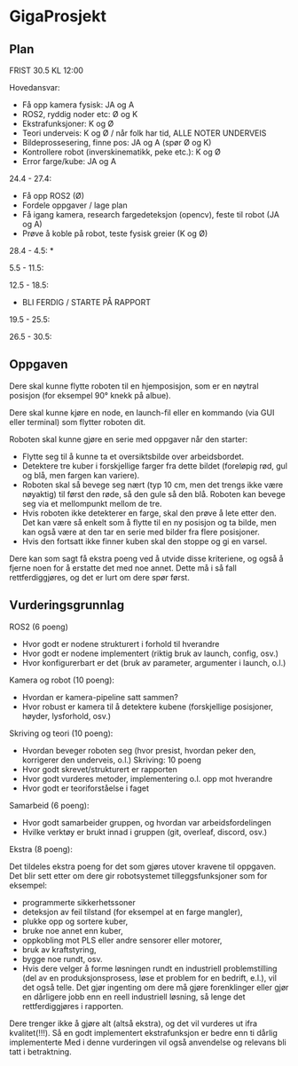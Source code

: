# GigaProsjekt

## Plan

FRIST 30.5 KL 12:00

Hovedansvar: 
* Få opp kamera fysisk: JA og A
* ROS2, ryddig noder etc: Ø og K
* Ekstrafunksjoner: K og Ø
* Teori underveis: K og Ø / når folk har tid, ALLE NOTER UNDERVEIS
* Bildeprossesering, finne pos: JA og A (spør Ø og K)
* Kontrollere robot (inverskinematikk, peke etc.): K og Ø
* Error farge/kube: JA og A


24.4 - 27.4: 
* Få opp ROS2 (Ø)
* Fordele oppgaver / lage plan
* Få igang kamera, research fargedeteksjon (opencv), feste til robot (JA og A)
* Prøve å koble på robot, teste fysisk greier (K og Ø)

28.4 - 4.5:
* 

5.5 - 11.5:

12.5 - 18.5:
* BLI FERDIG / STARTE PÅ RAPPORT

19.5 - 25.5:

26.5 - 30.5:





## Oppgaven
Dere skal kunne flytte roboten til en hjemposisjon, som er en nøytral posisjon (for eksempel 90° knekk på albue). 

Dere skal kunne kjøre en node, en launch-fil eller en kommando (via GUI eller terminal) som flytter roboten dit.

Roboten skal kunne gjøre en serie med oppgaver når den starter:
* Flytte seg til å kunne ta et oversiktsbilde over arbeidsbordet.
* Detektere tre kuber i forskjellige farger fra dette bildet (foreløpig rød, gul og blå, men fargen kan variere).
* Roboten skal så bevege seg nært (typ 10 cm, men det trengs ikke være nøyaktig) til først den røde, så den gule så den blå. Roboten kan bevege seg via et mellompunkt mellom de tre.
* Hvis roboten ikke detekterer en farge, skal den prøve å lete etter den. Det kan være så enkelt som å flytte til en ny posisjon og ta bilde, men kan også være at den tar en serie med bilder fra flere posisjoner.
* Hvis den fortsatt ikke finner kuben skal den stoppe og gi en varsel.

Dere kan som sagt få ekstra poeng ved å utvide disse kriteriene, og også å fjerne noen for å erstatte det med noe annet. Dette må i så fall rettferdiggjøres, og det er lurt om dere spør først.


## Vurderingsgrunnlag

ROS2 (6 poeng)
* Hvor godt er nodene strukturert i forhold til hverandre
* Hvor godt er nodene implementert (riktig bruk av launch, config, osv.)
* Hvor konfigurerbart er det (bruk av parameter, argumenter i launch, o.l.)

Kamera og robot (10 poeng):
* Hvordan er kamera-pipeline satt sammen?
* Hvor robust er kamera til å detektere kubene (forskjellige posisjoner, høyder, lysforhold, osv.)

Skriving og teori (10 poeng):
* Hvordan beveger roboten seg (hvor presist, hvordan peker den, korrigerer den underveis, o.l.) Skriving: 10 poeng
* Hvor godt skrevet/strukturert er rapporten
* Hvor godt vurderes metoder, implementering o.l. opp mot hverandre
* Hvor godt er teoriforståelse i faget 

Samarbeid (6 poeng):
* Hvor godt samarbeider gruppen, og hvordan var arbeidsfordelingen
* Hvilke verktøy er brukt innad i gruppen (git, overleaf, discord, osv.) 

Ekstra (8 poeng):

Det tildeles ekstra poeng for det som gjøres utover kravene til oppgaven.
Det blir sett etter om dere gir robotsystemet tilleggsfunksjoner som for eksempel: 
* programmerte sikkerhetssoner
* deteksjon av feil tilstand (for eksempel at en farge mangler),
* plukke opp og sortere kuber,
* bruke noe annet enn kuber,
* oppkobling mot PLS eller andre sensorer eller motorer,
* bruk av kraftstyring,
* bygge noe rundt, osv.
* Hvis dere velger å forme løsningen rundt en industriell problemstilling (del av en produksjonsprosess, løse et problem for en bedrift, e.l.), vil det også telle.
Det gjør ingenting om dere må gjøre forenklinger eller gjør en dårligere jobb enn en reell industriell løsning, så lenge det rettferdiggjøres i rapporten.

Dere trenger ikke å gjøre alt (altså ekstra), og det vil vurderes ut ifra kvalitet(!!!). Så en godt implementert ekstrafunksjon er bedre enn ti dårlig implementerte
Med i denne vurderingen vil også anvendelse og relevans bli tatt i betraktning.
